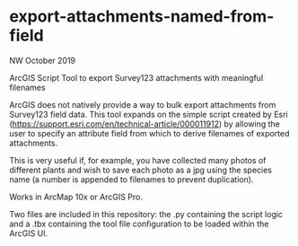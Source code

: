 # export-attachments-named-from-field

NW October 2019

ArcGIS Script Tool to export Survey123 attachments with meaningful filenames

ArcGIS does not natively provide a way to bulk export attachments from Survey123 field data. This tool expands on the
simple script created by Esri (https://support.esri.com/en/technical-article/000011912) by allowing the user to specify
an attribute field from which to derive filenames of exported attachments.

This is very useful if, for example, you have collected many photos of different plants and wish to save each
photo as a jpg using the species name (a number is appended to filenames to prevent duplication).

Works in ArcMap 10x or ArcGIS Pro.

Two files are included in this repository: the .py containing the script logic and a .tbx containing the tool
file configuration to be loaded within the ArcGIS UI.



